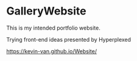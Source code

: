 # GalleryWebsite

This is my intended portfolio website.

Trying front-end ideas presented by Hyperplexed

https://kevin-van.github.io/Website/
